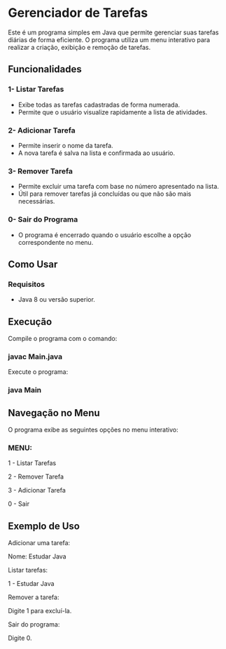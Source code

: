 # Gerenciador de Tarefas

Este é um programa simples em Java que permite gerenciar suas tarefas diárias de forma eficiente. O programa utiliza um menu interativo para realizar a criação, exibição e remoção de tarefas.

## Funcionalidades
### 1- Listar Tarefas
- Exibe todas as tarefas cadastradas de forma numerada.
- Permite que o usuário visualize rapidamente a lista de atividades.
  
### 2- Adicionar Tarefa
- Permite inserir o nome da tarefa.
- A nova tarefa é salva na lista e confirmada ao usuário.

### 3- Remover Tarefa
- Permite excluir uma tarefa com base no número apresentado na lista.
- Útil para remover tarefas já concluídas ou que não são mais necessárias.

### 0- Sair do Programa
- O programa é encerrado quando o usuário escolhe a opção correspondente no menu.

## Como Usar

### Requisitos
- Java 8 ou versão superior.

## Execução

Compile o programa com o comando: 
### javac Main.java

Execute o programa:
### java Main

## Navegação no Menu

O programa exibe as seguintes opções no menu interativo:

### MENU:

1 - Listar Tarefas

2 - Remover Tarefa

3 - Adicionar Tarefa

0 - Sair

## Exemplo de Uso

Adicionar uma tarefa:

Nome: Estudar Java

Listar tarefas:

1 - Estudar Java

Remover a tarefa:

Digite 1 para excluí-la.

Sair do programa:

Digite 0.
